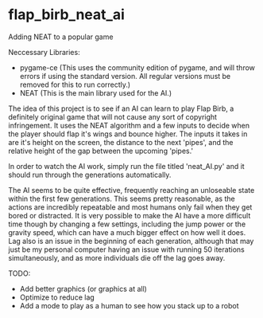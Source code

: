 # flap_birb_neat_ai
Adding NEAT to a popular game


Neccessary Libraries:
 - pygame-ce (This uses the community edition of pygame, and will throw errors if using the standard version. All regular versions must be removed for this to run correctly.)
 - NEAT (This is the main library used for the AI.)


The idea of this project is to see if an AI can learn to play Flap Birb, a definitely original game that will not cause any sort of copyright infringement. It uses the NEAT algorithm and a few inputs to decide when the player should flap it's wings and bounce higher. The inputs it takes in are it's height on the screen, the distance to the next 'pipes', and the relative height of the gap between the upcoming 'pipes.' 

In order to watch the AI work, simply run the file titled 'neat_AI.py' and it should run through the generations automatically. 

The AI seems to be quite effective, frequently reaching an unloseable state within the first few generations. This seems pretty reasonable, as the actions are incredibly repeatable and most humans only fail when they get bored or distracted. It is very possible to make the AI have a more difficult time though by changing a few settings, including the jump power or the gravity speed, which can have a much bigger effect on how well it does. Lag also is an issue in the beginning of each generation, although that may just be my personal computer having an issue with running 50 iterations simultaneously, and as more individuals die off the lag goes away. 

TODO: 
 - Add better graphics (or graphics at all)
 - Optimize to reduce lag
 - Add a mode to play as a human to see how you stack up to a robot
